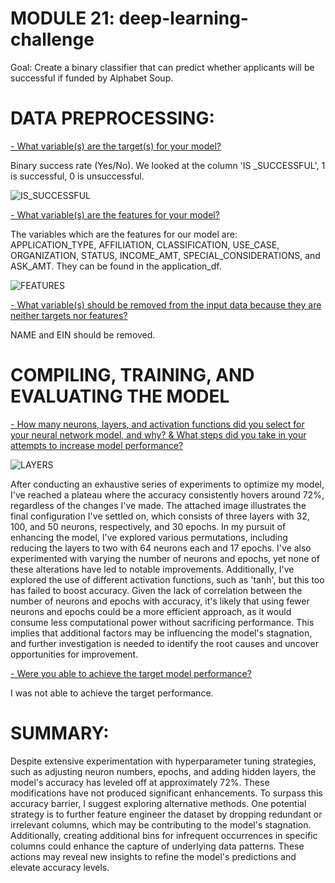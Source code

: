 # MODULE 21: deep-learning-challenge

Goal: Create a binary classifier that can predict whether applicants will be successful if funded by Alphabet Soup. 


# DATA PREPROCESSING: 

<ins>- What variable(s) are the target(s) for your model?<ins>

Binary success rate (Yes/No). We looked at the column 'IS _SUCCESSFUL', 1 is successful, 0 is unsuccessful. 

![IS_SUCCESSFUL](https://github.com/user-attachments/assets/c0046000-c12d-4196-a5c2-d244b7c98780)


<ins>- What variable(s) are the features for your model?<ins>

The variables which are the features for our model are: APPLICATION_TYPE, AFFILIATION, CLASSIFICATION,	USE_CASE, ORGANIZATION,	STATUS,	INCOME_AMT, SPECIAL_CONSIDERATIONS, and ASK_AMT. 
They can be found in the application_df. 

![FEATURES](https://github.com/user-attachments/assets/7b249b62-9453-4d50-8397-c88ffbabb46d)



<ins>- What variable(s) should be removed from the input data because they are neither targets nor features?<ins>

NAME and EIN should be removed. 
  

# COMPILING, TRAINING, AND EVALUATING THE MODEL

<ins>- How many neurons, layers, and activation functions did you select for your neural network model, and why? & What steps did you take in your attempts to increase model performance? <ins>


![LAYERS](https://github.com/user-attachments/assets/4f9962ec-c196-4a36-9d9d-c06789c99e29)


After conducting an exhaustive series of experiments to optimize my model, I've reached a plateau where the accuracy consistently hovers around 72%, regardless of the changes I've made. The attached image illustrates the final configuration I've settled on, which consists of three layers with 32, 100, and 50 neurons, respectively, and 30 epochs.
In my pursuit of enhancing the model, I've explored various permutations, including reducing the layers to two with 64 neurons each and 17 epochs. I've also experimented with varying the number of neurons and epochs, yet none of these alterations have led to notable improvements.
Additionally, I've explored the use of different activation functions, such as 'tanh', but this too has failed to boost accuracy.
Given the lack of correlation between the number of neurons and epochs with accuracy, it's likely that using fewer neurons and epochs could be a more efficient approach, as it would consume less computational power without sacrificing performance.
This implies that additional factors may be influencing the model's stagnation, and further investigation is needed to identify the root causes and uncover opportunities for improvement.


<ins>- Were you able to achieve the target model performance?<ins>

I was not able to achieve the target performance. 



# SUMMARY:

Despite extensive experimentation with hyperparameter tuning strategies, such as adjusting neuron numbers, epochs, and adding hidden layers, the model's accuracy has leveled off at approximately 72%.
These modifications have not produced significant enhancements.
To surpass this accuracy barrier, I suggest exploring alternative methods.
One potential strategy is to further feature engineer the dataset by dropping redundant or irrelevant columns, which may be contributing to the model's stagnation.
Additionally, creating additional bins for infrequent occurrences in specific columns could enhance the capture of underlying data patterns. These actions may reveal new insights to refine the model's predictions and elevate accuracy levels.


